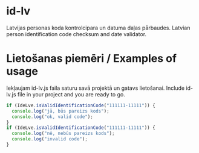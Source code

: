 # id-lv
Latvijas personas koda kontrolcipara un datuma daļas pārbaudes.
Latvian person identification code checksum and date validator.

# Lietošanas piemēri / Examples of usage
Iekļaujam id-lv.js faila saturu savā projektā un gatavs lietošanai.
Include id-lv.js file in your project and you are ready to go.

```javascript
if (IdeLve.isValidIdentificationCode("111111-11111")) {
  console.log("jā, būs pareizs kods");
  console.log("ok, valid code");
}
if (IdeLve.isValidIdentificationCode("111111-11111")) {
  console.log("nē, nebūs pareizs kods");
  console.log("invalid code");
}
```
